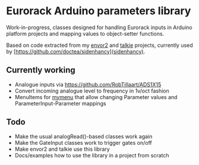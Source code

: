 # Eurorack Arduino parameters library

Work-in-progress, classes designed for handling Eurorack inputs in Arduino platform projects and mapping values to object-setter functions.

Based on code extracted from my [envor2](https://github.com/doctea/envor2) and [talkie](https://github.com/doctea/talkie) projects, currently used by [https://github.com/doctea/sidenhancy](sidenhancy).

## Currently working
- Analogue inputs via https://github.com/RobTillaart/ADS1X15
- Convert incoming analogue level to frequency in 1v/oct fashion
- MenuItems for [mymenu](https://github.com/doctea/mymenu) that allow changing Parameter values and ParameterInput-Parameter mappings

## Todo
- Make the usual analogRead()-based classes work again
- Make the GateInput classes work to trigger gates on/off
- Make envor2 and talkie use this library
- Docs/examples how to use the library in a project from scratch
